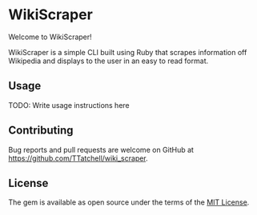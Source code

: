 # WikiScraper

Welcome to WikiScraper! 

WikiScraper is a simple CLI built using Ruby that scrapes information off Wikipedia and displays to the user in an easy to read format.

## Usage

TODO: Write usage instructions here

## Contributing

Bug reports and pull requests are welcome on GitHub at https://github.com/TTatchell/wiki_scraper.

## License

The gem is available as open source under the terms of the [MIT License](https://opensource.org/licenses/MIT).

